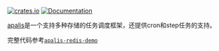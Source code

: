 [![crates.io](https://img.shields.io/crates/v/spring-apalis.svg)](https://crates.io/crates/spring-apalis)
[![Documentation](https://docs.rs/spring-apalis/badge.svg)](https://docs.rs/spring-apalis)

[apalis](https://github.com/geofmureithi/apalis)是一个支持多种存储的任务调度框架，还提供cron和step任务的支持。


完整代码参考[`apalis-redis-demo`](https://github.com/spring-rs/spring-rs/tree/master/examples/apalis-redis-demo)
